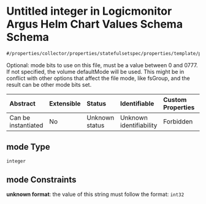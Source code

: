 # Untitled integer in Logicmonitor Argus Helm Chart Values Schema Schema

```txt
#/properties/collector/properties/statefulsetspec/properties/template/properties/spec/properties/volumes/items/properties/configmap/items/items/properties/mode#/properties/collector/properties/statefulsetSpec/properties/template/properties/spec/properties/volumes/items/properties/configMap/properties/items/items/properties/mode
```

Optional: mode bits to use on this file, must be a value between 0 and 0777. If not specified, the volume defaultMode will be used. This might be in conflict with other options that affect the file mode, like fsGroup, and the result can be other mode bits set.

| Abstract            | Extensible | Status         | Identifiable            | Custom Properties | Additional Properties | Access Restrictions | Defined In                                                        |
| :------------------ | :--------- | :------------- | :---------------------- | :---------------- | :-------------------- | :------------------ | :---------------------------------------------------------------- |
| Can be instantiated | No         | Unknown status | Unknown identifiability | Forbidden         | Allowed               | none                | [values.schema.json\*](values.schema.json "open original schema") |

## mode Type

`integer`

## mode Constraints

**unknown format**: the value of this string must follow the format: `int32`
